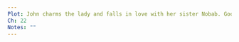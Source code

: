 ```yaml
---
Plot: John charms the lady and falls in love with her sister Nobab. Goolbegum confides in the crown's money problems and John drops a hint to extort Dhyan.
Ch: 22
Notes: ""
---
```

